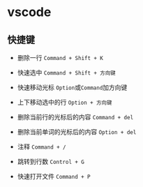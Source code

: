 # vscode

## 快捷键

- 删除一行 `Command + Shift + K`
- 快速选中 `Command + Shift + 方向键`
- 快速移动光标 `Option`或`Command`加方向键
- 上下移动选中的行 `Option + 方向键`

- 删除当前行的光标后的内容 `Command + del`
- 删除当前单词的光标后的内容 `Option + del`

- 注释 `Command + /`

- 跳转到行数 `Control + G`
- 快速打开文件 `Command + P`
